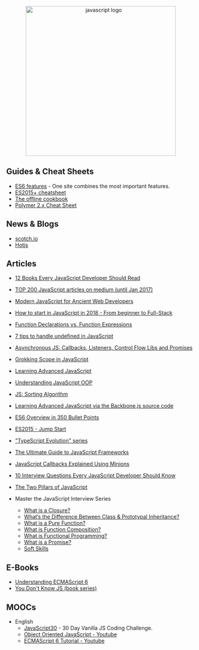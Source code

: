 <p align="center">
  <img width="400" src="http://logo-load.com/uploads/posts/2016-09/javascript-logo.png"  alt="javascript logo">
</p>

## Guides & Cheat Sheets

- [ES6 features](http://es6-features.org) - One site combines the most important features.
- [ES2015+ cheatsheet](https://devhints.io/es6)
- [The offline cookbook](https://jakearchibald.com/2014/offline-cookbook/)
- [Polymer 2.x Cheat Sheet](https://meowni.ca/posts/polymer-2-cheatsheet/)

## News & Blogs

- [scotch.io](https://scotch.io/)
- [Hotjs](https://www.hotjs.net/)

## Articles

- [12 Books Every JavaScript Developer Should Read](https://medium.com/javascript-scene/12-books-every-javascript-developer-should-read-9da76157fb3)
- [TOP 200 JavaScript articles on medium (until Jan 2017)](https://hackernoon.com/top-200-javascript-articles-on-medium-until-jan-2017-a0c6a1bfe094)
- [Modern JavaScript for Ancient Web Developers](https://trackchanges.postlight.com/modern-javascript-for-ancient-web-developers-58e7cae050f9)
- [How to start in JavaScript in 2018 - From beginner to Full-Stack](http://fullstackengine.net/how-to-start-in-javascript-2018/?lipi=urn%3Ali%3Apage%3Ad_flagship3_search_srp_content%3BHpx5tsMPSGGSEN2MkUMU5g%3D%3D)
- [Function Declarations vs. Function Expressions](https://javascriptweblog.wordpress.com/2010/07/06/function-declarations-vs-function-expressions/)
- [7 tips to handle undefined in JavaScript](https://rainsoft.io/7-tips-to-handle-undefined-in-javascript/?utm_source=mybridge&utm_medium=blog&utm_campaign=read_more)
- [Asynchronous JS: Callbacks, Listeners, Control Flow Libs and Promises](http://sporto.github.io/blog/2012/12/09/callbacks-listeners-promises/)
- [Grokking Scope in JavaScript](https://code.tutsplus.com/tutorials/grokking-scope-in-javascript--cms-26259)
- [Learning Advanced JavaScript](https://johnresig.com/apps/learn/)
- [Understanding JavaScript OOP](http://robotlolita.me/2011/10/09/understanding-javascript-oop.html)
- [JS: Sorting Algorithm](http://khan4019.github.io/front-end-Interview-Questions/sort.html)
- [Learning Advanced JavaScript via the Backbone.js source code](http://chrisawren.com/posts/Learning-Advanced-JavaScript-via-the-Backbone-js-source-code)
- [ES6 Overview in 350 Bullet Points](https://ponyfoo.com/articles/es6)
- [ES2015 - Jump Start](https://juristr.com/blog/2015/08/jump-start-es2015/)
- ["TypeScript Evolution" series](https://blog.mariusschulz.com/2016/09/27/typescript-2-0-non-nullable-types)
- [The Ultimate Guide to JavaScript Frameworks](https://javascriptreport.com/the-ultimate-guide-to-javascript-frameworks/)
- [JavaScript Callbacks Explained Using Minions](https://medium.freecodecamp.org/javascript-callbacks-explained-using-minions-da272f4d9bcd)
- [10 Interview Questions Every JavaScript Developer Should Know](https://medium.com/javascript-scene/10-interview-questions-every-javascript-developer-should-know-6fa6bdf5ad95)
- [The Two Pillars of JavaScript](https://medium.com/javascript-scene/the-two-pillars-of-javascript-ee6f3281e7f3)

- Master the JavaScript Interview Series
  - [What is a Closure?](https://medium.com/javascript-scene/master-the-javascript-interview-what-is-a-closure-b2f0d2152b36)
  - [What’s the Difference Between Class & Prototypal Inheritance?](https://medium.com/javascript-scene/master-the-javascript-interview-what-s-the-difference-between-class-prototypal-inheritance-e4cd0a7562e9)
  - [What is a Pure Function?](https://medium.com/javascript-scene/master-the-javascript-interview-what-is-a-pure-function-d1c076bec976)
  - [What is Function Composition?](https://medium.com/javascript-scene/master-the-javascript-interview-what-is-function-composition-20dfb109a1a0)
  - [What is Functional Programming?](https://medium.com/javascript-scene/master-the-javascript-interview-what-is-functional-programming-7f218c68b3a0)
  - [What is a Promise?](https://medium.com/javascript-scene/master-the-javascript-interview-what-is-a-promise-27fc71e77261)
  - [Soft Skills](https://medium.com/javascript-scene/master-the-javascript-interview-soft-skills-a8a5fb02c466)

## E-Books

- [Understanding ECMAScript 6](https://leanpub.com/understandinges6/read/)
- [You Don't Know JS (book series)](https://github.com/getify/You-Dont-Know-JS)

## MOOCs

- English
  - [JavaScript30](https://javascript30.com/) - 30 Day Vanilla JS Coding Challenge.
  - [Object Oriented JavaScript - Youtube](https://www.youtube.com/watch?v=O8wwnhdkPE4)
  - [ECMAScript 6 Tutorial - Youtube](https://www.youtube.com/watch?v=Jakoi0G8lBg&t=2s)
